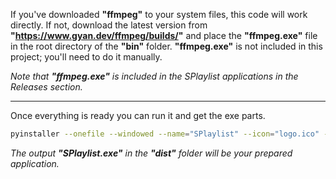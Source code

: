 If you've downloaded **"ffmpeg"** to your system files, this code will work directly. If not, download the latest version from **"https://www.gyan.dev/ffmpeg/builds/"** and place the **"ffmpeg.exe"** file in the root directory of the **"bin"** folder. **"ffmpeg.exe"** is not included in this project; you'll need to do it manually.


_Note that **"ffmpeg.exe"** is included in the SPlaylist applications in the Releases section._

---

Once everything is ready you can run it and get the exe parts.
```bash
pyinstaller --onefile --windowed --name="SPlaylist" --icon="logo.ico" --add-data "ffmpeg.exe;." splaylist_downloader.py
```
_The output **"SPlaylist.exe"** in the **"dist"** folder will be your prepared application._
